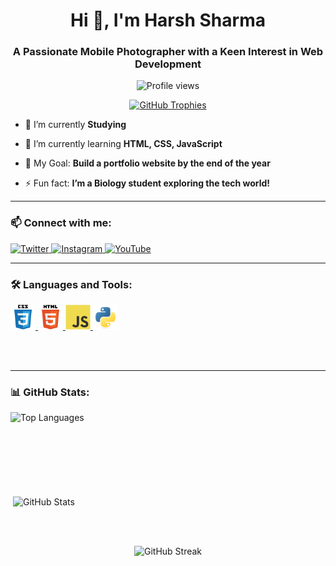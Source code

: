 <h1 align="center">Hi 👋, I'm Harsh Sharma</h1>
<h3 align="center">A Passionate Mobile Photographer with a Keen Interest in Web Development</h3>

<p align="center">
  <img src="https://komarev.com/ghpvc/?username=harshwhyfi&label=Profile%20views&color=0e75b6&style=flat" alt="Profile views" />
</p>

<p align="center">
  <a href="https://github.com/ryo-ma/github-profile-trophy">
    <img src="https://github-profile-trophy.vercel.app/?username=harshwhyfi&theme=onedark" alt="GitHub Trophies" />
  </a>
</p>

- 🔭 I’m currently **Studying**

- 🌱 I’m currently learning **HTML, CSS, JavaScript**

- 🎯 My Goal: **Build a portfolio website by the end of the year**

- ⚡ Fun fact: **I’m a Biology student exploring the tech world!**

---

<h3 align="left">📫 Connect with me:</h3>
<p align="left">
  <a href="https://twitter.com/harshsharma_33" target="_blank">
    <img src="https://img.shields.io/badge/Twitter-%231DA1F2.svg?logo=Twitter&logoColor=white" alt="Twitter" />
  </a>
  <a href="https://instagram.com/harshsharma_33" target="_blank">
    <img src="https://img.shields.io/badge/Instagram-%23E4405F.svg?logo=Instagram&logoColor=white" alt="Instagram" />
  </a>
  <a href="https://www.youtube.com/c/https://youtube.com/channel/uc6l2on0euvzl_1dbuslk4na?si=ts-qjtsadg6icx0d" target="_blank">
    <img src="https://img.shields.io/badge/YouTube-%23FF0000.svg?logo=YouTube&logoColor=white" alt="YouTube" />
  </a>
</p>

---

<h3 align="left">🛠️ Languages and Tools:</h3>
<p align="left">
  <a href="https://www.w3schools.com/css/" target="_blank" rel="noreferrer">
    <img src="https://raw.githubusercontent.com/devicons/devicon/master/icons/css3/css3-original-wordmark.svg" alt="CSS3" width="40" height="40"/>
  </a> 
  <a href="https://www.w3.org/html/" target="_blank" rel="noreferrer">
    <img src="https://raw.githubusercontent.com/devicons/devicon/master/icons/html5/html5-original-wordmark.svg" alt="HTML5" width="40" height="40"/>
  </a> 
  <a href="https://developer.mozilla.org/en-US/docs/Web/JavaScript" target="_blank" rel="noreferrer">
    <img src="https://raw.githubusercontent.com/devicons/devicon/master/icons/javascript/javascript-original.svg" alt="JavaScript" width="40" height="40"/>
  </a> 
  <a href="https://www.python.org" target="_blank" rel="noreferrer">
    <img src="https://raw.githubusercontent.com/devicons/devicon/master/icons/python/python-original.svg" alt="Python" width="40" height="40"/>
  </a>
</p>

<br><br> <!-- Adding space before the GitHub Stats section -->

---

<h3 align="left">📊 GitHub Stats:</h3>
<p>
  <img align="left" src="https://github-readme-stats.vercel.app/api/top-langs?username=harshwhyfi&show_icons=true&locale=en&layout=compact&theme=radical" alt="Top Languages" />
</p>

<br><br><br><br><br><br><br> <!-- Adding space between Top Languages and other stats -->

<p>&nbsp;<img align="center" src="https://github-readme-stats.vercel.app/api?username=harshwhyfi&show_icons=true&locale=en&theme=radical" alt="GitHub Stats" /></p>

<br><br>

<p align="center">
  <img src="https://github-readme-streak-stats.herokuapp.com/?user=harshwhyfi&theme=radical" alt="GitHub Streak" />
</p>

<br><br>

